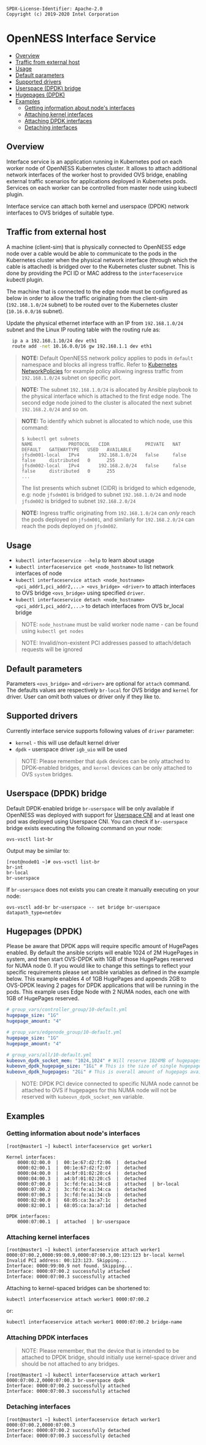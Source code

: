 ```text
SPDX-License-Identifier: Apache-2.0
Copyright (c) 2019-2020 Intel Corporation
```
<!-- omit in toc -->
# OpenNESS Interface Service
- [Overview](#overview)
- [Traffic from external host](#traffic-from-external-host)
- [Usage](#usage)
- [Default parameters](#default-parameters)
- [Supported drivers](#supported-drivers)
- [Userspace (DPDK) bridge](#userspace-dpdk-bridge)
- [Hugepages (DPDK)](#hugepages-dpdk)
- [Examples](#examples)
  - [Getting information about node's interfaces](#getting-information-about-nodes-interfaces)
  - [Attaching kernel interfaces](#attaching-kernel-interfaces)
  - [Attaching DPDK interfaces](#attaching-dpdk-interfaces)
  - [Detaching interfaces](#detaching-interfaces)

## Overview

Interface service is an application running in Kubernetes pod on each worker node of OpenNESS Kubernetes cluster. It allows to attach additional network interfaces of the worker host to provided OVS bridge, enabling external traffic scenarios for applications deployed in Kubernetes pods. Services on each worker can be controlled from master node using kubectl plugin.

Interface service can attach both kernel and userspace (DPDK) network interfaces to OVS bridges of suitable type.

## Traffic from external host

A machine (client-sim) that is physically connected to OpenNESS edge node over a cable would be able to communicate to the pods in the Kubernetes cluster when the physical network interface (through which the cable is attached) is bridged over to the Kubernetes cluster subnet. This is done by providing the PCI ID or MAC address to the `interfaceservice` kubectl plugin.

The machine that is connected to the edge node must be configured as below in order to allow the traffic originating from the client-sim (`192.168.1.0/24` subnet) to be routed over to the Kubernetes cluster (`10.16.0.0/16` subnet).

Update the physical ethernet interface with an IP from `192.168.1.0/24` subnet and the Linux IP routing table with the routing rule as:
```bash
  ip a a 192.168.1.10/24 dev eth1
  route add -net 10.16.0.0/16 gw 192.168.1.1 dev eth1
```

> **NOTE:** Default OpenNESS network policy applies to pods in `default` namespace and blocks all ingress traffic. Refer to [Kubernetes NetworkPolicies](https://github.com/open-ness/specs/blob/master/doc/applications-onboard/network-edge-applications-onboarding.md#applying-kubernetes-network-policies) for example policy allowing ingress traffic from `192.168.1.0/24` subnet on specific port.

> **NOTE:** The subnet `192.168.1.0/24` is allocated by Ansible playbook to the physical interface which is attached to the first edge node. The second edge node joined to the cluster is allocated the next subnet `192.168.2.0/24` and so on.

> **NOTE:** To identify which subnet is allocated to which node, use this command:
>  ```shell
>  $ kubectl get subnets
>  NAME             PROTOCOL   CIDR             PRIVATE   NAT     DEFAULT   GATEWAYTYPE   USED   AVAILABLE
>  jfsdm001-local   IPv4       192.168.1.0/24   false     false   false     distributed   0      255
>  jfsdm002-local   IPv4       192.168.2.0/24   false     false   false     distributed   0      255
>  ...
>  ```
>
> The list presents which subnet (CIDR) is bridged to which edgenode, e.g: node `jfsdm001` is bridged to subnet `192.168.1.0/24` and node `jfsdm002` is bridged to subnet `192.168.2.0/24`

> **NOTE:** Ingress traffic originating from `192.168.1.0/24` can *only* reach the pods deployed on `jfsdm001`, and similarly for `192.168.2.0/24` can reach the pods deployed on `jfsdm002`.

## Usage

* `kubectl interfaceservice --help` to learn about usage
* `kubectl interfaceservice get <node_hostname>` to list network interfaces of node
* `kubectl interfaceservice attach <node_hostname> <pci_addr1,pci_addr2,...> <ovs_bridge> <driver>` to attach interfaces to OVS bridge `<ovs_bridge>` using specified `driver`.
* `kubectl interfaceservice detach <node_hostname> <pci_addr1,pci_addr2,...>` to detach interfaces from OVS br_local bridge

> NOTE: `node_hostname` must be valid worker node name - can be found using `kubectl get nodes`

> NOTE: Invalid/non-existent PCI addresses passed to attach/detach requests will be ignored

## Default parameters

Parameters `<ovs_bridge>` and `<driver>` are optional for `attach` command. The defaults values are respectively `br-local` for OVS bridge and `kernel` for driver. User can omit both values or driver only if they like to.

## Supported drivers

Currently interface service supports following values of `driver` parameter:
- `kernel` - this will use default kernel driver
- `dpdk` - userspace driver `igb_uio` will be used

> NOTE: Please remember that `dpdk` devices can be only attached to DPDK-enabled bridges, and `kernel` devices can be only attached to OVS `system` bridges.

## Userspace (DPDK) bridge

Default DPDK-enabled bridge `br-userspace` will be only available if OpenNESS was deployed with support for [Userspace CNI](https://github.com/open-ness/specs/blob/master/doc/dataplane/openness-userspace-cni.md) and at least one pod was deployed using Userspace CNI. You can check if `br-userspace` bridge exists executing the following command on your node:

```shell
ovs-vsctl list-br
```

Output may be similar to:

```shell
[root@node01 ~]# ovs-vsctl list-br
br-int
br-local
br-userspace
```

If `br-userspace` does not exists you can create it manually executing on your node:

```shell
ovs-vsctl add-br br-userspace -- set bridge br-userspace datapath_type=netdev
```

## Hugepages (DPDK)

Please be aware that DPDK apps will require specific amount of HugePages enabled. By default the ansible scripts will enable 1024 of 2M HugePages in system, and then start OVS-DPDK with 1GB of those HugePages reserved for NUMA node 0. If you would like to change this settings to reflect your specific requirements please set ansible variables as defined in the example below. This example enables 4 of 1GB HugePages and appends 2GB to OVS-DPDK leaving 2 pages for DPDK applications that will be running in the pods. This example uses Edge Node with 2 NUMA nodes, each one with 1GB of HugePages reserved.

```yaml
# group_vars/controller_group/10-default.yml
hugepage_size: "1G"
hugepage_amount: "4"
```

```yaml
# group_vars/edgenode_group/10-default.yml
hugepage_size: "1G"
hugepage_amount: "4"
```

```yaml
# group_vars/all/10-default.yml
kubeovn_dpdk_socket_mem: "1024,1024" # Will reserve 1024MB of hugepages for NUNA node 0 and NUMA node 1 respectively.
kubeovn_dpdk_hugepage_size: "1Gi" # This is the size of single hugepage to be used by DPDK. Can be 1Gi or 2Mi.
kubeovn_dpdk_hugepages: "2Gi" # This is overall amount of hugepags available to DPDK.
```

> NOTE: DPDK PCI device connected to specific NUMA node cannot be attached to OVS if hugepages for this NUMA node will not be reserved with `kubeovn_dpdk_socket_mem` variable.

## Examples

### Getting information about node's interfaces
```shell
[root@master1 ~] kubectl interfaceservice get worker1

Kernel interfaces:
	0000:02:00.0  |  00:1e:67:d2:f2:06  |  detached
	0000:02:00.1  |  00:1e:67:d2:f2:07  |  detached
	0000:04:00.0  |  a4:bf:01:02:20:c4  |  detached
	0000:04:00.3  |  a4:bf:01:02:20:c5  |  detached
	0000:07:00.0  |  3c:fd:fe:a1:34:c8  |  attached  | br-local
	0000:07:00.2  |  3c:fd:fe:a1:34:ca  |  detached
	0000:07:00.3  |  3c:fd:fe:a1:34:cb  |  detached
	0000:82:00.0  |  68:05:ca:3a:a7:1c  |  detached
	0000:82:00.1  |  68:05:ca:3a:a7:1d  |  detached

DPDK interfaces:
	0000:07:00.1  |  attached  | br-userspace
```

### Attaching kernel interfaces
```shell
[root@master1 ~] kubectl interfaceservice attach worker1 0000:07:00.2,0000:99:00.9,0000:07:00.3,00:123:123 br-local kernel
Invalid PCI address: 00:123:123. Skipping...
Interface: 0000:99:00.9 not found. Skipping...
Interface: 0000:07:00.2 successfully attached
Interface: 0000:07:00.3 successfully attached
```

Attaching to kernel-spaced bridges can be shortened to:

```shell
kubectl interfaceservice attach worker1 0000:07:00.2
```
or:

```shell
kubectl interfaceservice attach worker1 0000:07:00.2 bridge-name
```

### Attaching DPDK interfaces

> NOTE: Please remember, that the device that is intended to be attached to DPDK bridge, should initially use kernel-space driver and should be not attached to any bridges.
```shell
[root@master1 ~] kubectl interfaceservice attach worker1 0000:07:00.2,0000:07:00.3 br-userspace dpdk
Interface: 0000:07:00.2 successfully attached
Interface: 0000:07:00.3 successfully attached
```

### Detaching interfaces
```shell
[root@master1 ~] kubectl interfaceservice detach worker1 0000:07:00.2,0000:07:00.3
Interface: 0000:07:00.2 successfully detached
Interface: 0000:07:00.3 successfully detached
```
